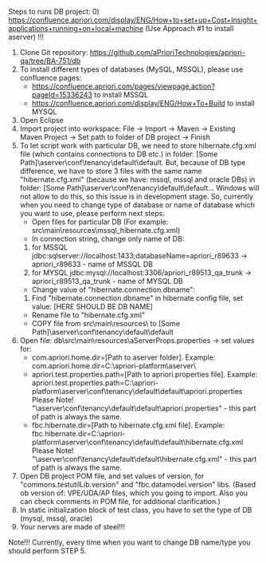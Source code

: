 Steps to runs DB project:
0) https://confluence.apriori.com/display/ENG/How+to+set+up+Cost+Insight+applications+running+on+local+machine (Use Approach #1 to install aserver) !!!
1) Clone Git repository: https://github.com/aPrioriTechnologies/apriori-qa/tree/BA-751/db
2) To install different types of databases (MySQL, MSSQL), please use confluence pages:
	- https://confluence.apriori.com/pages/viewpage.action?pageId=15336243 to install MSSQL 
	- https://confluence.apriori.com/display/ENG/How+To+Build to install MYSQL
3) Open Eclipse 
4) Import project into workspace: File -> Import -> Maven -> Existing Maven Project -> Set path to folder of DB project -> Finish
5) To let script work with particular DB, we need to store hibernate.cfg.xml file (which contains connections to DB etc.) in folder: [Some Path]\aserver\conf\tenancy\default\default. 
	But, because of DB type difference, we have to store 3 files with the same name "hibernate.cfg.xml" (because we have: mssql, mssql and oracle DBs) in folder: [Some Path]\aserver\conf\tenancy\default\default... 
	Windows will not allow to do this, so this issue is in development stage.
	So, currently when you need to change type of database or name of database which you want to use, please perform next steps:
	- Open files for particular DB (For example: src\main\resources\mssql_hibernate.cfg.xml)
	- In connection string, change only name of DB: 
	1. for MSSQL <property name="hibernate.connection.url">jdbc:sqlserver://localhost:1433;databaseName=apriori_r89633</property> -> apriori_r89633 - name of MSSQL DB 
	1. for MYSQL <property name="hibernate.connection.url">jdbc:mysql://localhost:3306/apriori_r89513_qa_trunk</property> -> apriori_r89513_qa_trunk - name of MYSQL DB
	- Change value of "hibernate.connection.dbname":
	1. Find "hibernate.connection.dbname" in hibernate config file, set value: <property name="hibernate.connection.dbname">[HERE SHOULD BE DB NAME]</property>
	- Rename file to "hibernate.cfg.xml"
	- COPY file from src\main\resources\ to [Some Path]\aserver\conf\tenancy\default\default
7) Open file: db\src\main\resources\aServerProps.properties -> set values for:
	- com.apriori.home.dir=[Path to aserver folder]. Example: com.apriori.home.dir=C:\\apriori-platform\\aserver\\
	- apriori.test.properties.path=[Path to apriori.properties file]. Example: apriori.test.properties.path=C:\\apriori-platform\\aserver\\conf\\tenancy\\default\\default\\apriori.properties
	Please Note! "\\aserver\\conf\\tenancy\\default\\default\\apriori.properties" - this part of path is always the same.
	- fbc.hibernate.dir=[Path to hibernate.cfg.xml file]. Example: fbc.hibernate.dir=C:\\apriori-platform\\aserver\\conf\\tenancy\\default\\default\\hibernate.cfg.xml
	Please Note! "\\aserver\\conf\\tenancy\\default\\default\\hibernate.cfg.xml" - this part of path is always the same.
8) Open DB project POM file, and set values of version, for "commons.testutilLib.version" and "fbc.datamodel.version" libs. (Based ob version of: VPE/UDA/AP files, which you going to import. Also you can check comments in POM file, for additional clarification.)
9) In static initialization block of test class, you have to set the type of DB (mysql, mssql, oracle)
10) Your nerves are made of steel!!!

Note!!! Currently, every time when you want to change DB name/type you should perform STEP 5.
